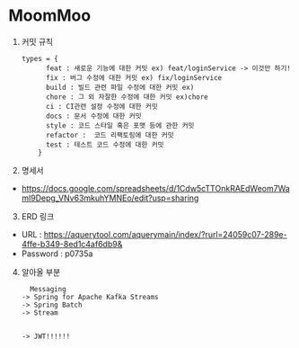 # MoomMoo

1. 커밋 규칙
    ```
    types = {
          feat : 새로운 기능에 대한 커밋 ex) feat/loginService -> 이것만 하기!
          fix : 버그 수정에 대한 커밋 ex) fix/loginService
          build : 빌드 관련 파일 수정에 대한 커밋 ex)
          chore : 그 외 자잘한 수정에 대한 커밋 ex)chore
          ci : CI관련 설정 수정에 대한 커밋
          docs : 문서 수정에 대한 커밋
          style : 코드 스타일 혹은 포맷 등에 관한 커밋
          refactor :  코드 리팩토링에 대한 커밋
          test : 테스트 코드 수정에 대한 커밋
        }
    ```
  
2. 명세서

  - https://docs.google.com/spreadsheets/d/1Cdw5cTTOnkRAEdWeom7Waml9Depg_VNv63mkuhYMNEo/edit?usp=sharing

3. ERD 링크

  - URL : https://aquerytool.com/aquerymain/index/?rurl=24059c07-289e-4ffe-b349-8ed1c4af6db9&
  - Password : p0735a

4. 알아올 부분
    ```
      Messaging
    -> Spring for Apache Kafka Streams
    -> Spring Batch
    -> Stream
    
    
    -> JWT!!!!!!
    ```
